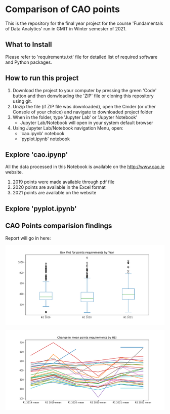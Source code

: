 # Comparison of CAO points

This is the repository for the final year project for the course 'Fundamentals of Data Analytics' run in GMIT in Winter semester of 2021.


## What to Install

Please refer to 'requirements.txt' file for detailed list of required software and Python packages.


## How to run this project
1. Download the project to your computer by pressing the green 'Code' button and then donwloading the 'ZIP' file or cloning this repository using git.
2. Unzip the file (if ZIP file was downloaded), open the Cmder (or other Console of your choice) and navigate to downloaded project folder
3. When in the folder, type 'Jupyter Lab' or 'Jupyter Notebook'
    - Jupyter Lab/Notebook will open in your system default browser
4. Using Jupyter Lab/Notebook navigation Menu, open:
    - 'cao.ipynb' notebook 
    - 'pyplot.ipynb' notebook


## Explore 'cao.ipynp'

All the data processed in this Notebook is available on the  http://www.cao.ie website.

1. 2019 points were made available through pdf file
2. 2020 points are available in the Excel format
3. 2021 points are available on the website


## Explore 'pyplot.ipynb'



## CAO Points comparision findings

Report will go in here:

![Boxplot](/out/box_all_by_year.png)

![Year_to_year_by_heI](/out/hei_year_by_year.png)

